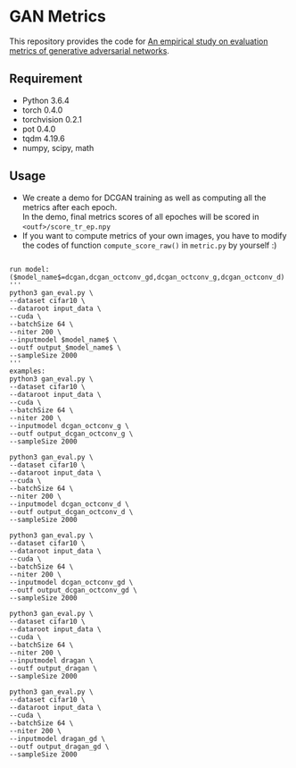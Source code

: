 # GAN Metrics

This repository provides the code for [An empirical study on evaluation metrics of generative adversarial networks](https://arxiv.org/abs/1806.07755).

Requirement
------

- Python 3.6.4
- torch 0.4.0
- torchvision 0.2.1
- pot 0.4.0
- tqdm 4.19.6
- numpy, scipy, math

Usage
------

- We create a demo for DCGAN training as well as computing all the metrics after each epoch.     
In the demo, final metrics scores of all epoches will be scored in `<outf>/score_tr_ep.npy`    
- If you want to compute metrics of your own images, you have to modify the codes of function `compute_score_raw()` in `metric.py` by yourself :)

```

run model:
($model_name$=dcgan,dcgan_octconv_gd,dcgan_octconv_g,dcgan_octconv_d)
'''
python3 gan_eval.py \
--dataset cifar10 \
--dataroot input_data \
--cuda \
--batchSize 64 \
--niter 200 \
--inputmodel $model_name$ \
--outf output_$model_name$ \
--sampleSize 2000
'''
examples:
python3 gan_eval.py \
--dataset cifar10 \
--dataroot input_data \
--cuda \
--batchSize 64 \
--niter 200 \
--inputmodel dcgan_octconv_g \
--outf output_dcgan_octconv_g \
--sampleSize 2000

python3 gan_eval.py \
--dataset cifar10 \
--dataroot input_data \
--cuda \
--batchSize 64 \
--niter 200 \
--inputmodel dcgan_octconv_d \
--outf output_dcgan_octconv_d \
--sampleSize 2000

python3 gan_eval.py \
--dataset cifar10 \
--dataroot input_data \
--cuda \
--batchSize 64 \
--niter 200 \
--inputmodel dcgan_octconv_gd \
--outf output_dcgan_octconv_gd \
--sampleSize 2000

python3 gan_eval.py \
--dataset cifar10 \
--dataroot input_data \
--cuda \
--batchSize 64 \
--niter 200 \
--inputmodel dragan \
--outf output_dragan \
--sampleSize 2000

python3 gan_eval.py \
--dataset cifar10 \
--dataroot input_data \
--cuda \
--batchSize 64 \
--niter 200 \
--inputmodel dragan_gd \
--outf output_dragan_gd \
--sampleSize 2000
